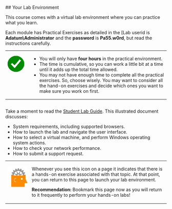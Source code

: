 <p>﻿## Your Lab Environment</p>
<p>This course comes with a virtual lab environment where you can practice what you learn.</p>
<p>Each module has Practical Exercises as detailed in the [Lab <g>userid</g> is <strong>Adatum\Administrator</strong> and the <strong>password</strong> is <strong>Pa55.w0rd</strong>, but read the instructions carefully.</p>
<table>
<tbody>
<tr>
<td width="15%" valign="top">
<p><img src="/Modules/Linked_Image_Files/0.1.7.png" alt="" /></p>
</td>
<td valign="top">
<ul>
<li>You will only have <strong>four hours</strong> in the practical environment.</li>
<li>The time is cumulative, so you can work a little bit at a time until it adds up the total time allowed.</li>
<li>You may not have enough time to complete all the practical exercises. So, choose wisely. You may want to consider all the hand-on exercises and decide which ones you want to make sure you work on first.</li>
</ul>
</td>
</tr>
</tbody>
</table>
<table width="654">
<tbody></tbody>
</table>
<p>Take a moment to read the <a href="https://courses.edx.org/asset-v1:Microsoft+INF212x+2T2017+type@asset+block@StudentLabUserGuide.pdf" target="_blank">Student Lab Guide</a>. This illustrated document discusses:</p>
<ul>
<li>System requirements, including supported browsers.</li>
<li>How to launch the lab and navigate the user interface.</li>
<li>How to select a virtual machine, and perform Windows operating system actions.</li>
<li>How to check your network performance.</li>
<li>How to submit a support request.</li>
</ul>
<table>
<tbody>
<tr>
<td width="15%" valign="top">
<p><img src="/Modules/Linked_Image_Files/0.1.5.png" alt="" /></p>
</td>
<td valign="top">
<p>Whenever you see this icon on a page it indicates that there is a hands-on exercise associated with that topic. At that point, you can return to this page to launch your lab environment.</p>
<p><strong>Recommendation:</strong> Bookmark this page now as you will return to it frequently to perform your hands-on labs!</p>
</td>
</tr>
</tbody>
</table>

